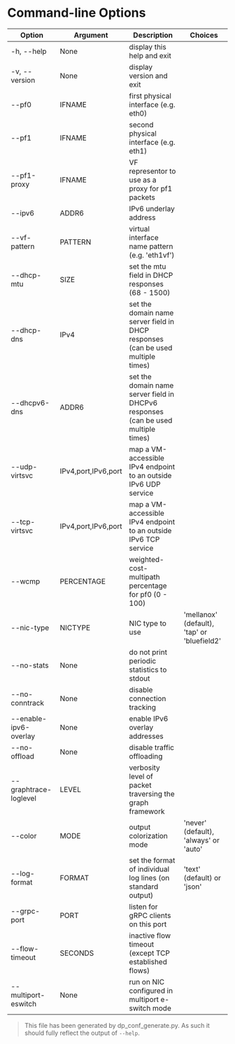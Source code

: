 # Command-line Options

| Option | Argument | Description | Choices |
|--------|----------|-------------|---------|
| -h, --help | None | display this help and exit |  |
| -v, --version | None | display version and exit |  |
| --pf0 | IFNAME | first physical interface (e.g. eth0) |  |
| --pf1 | IFNAME | second physical interface (e.g. eth1) |  |
| --pf1-proxy | IFNAME | VF representor to use as a proxy for pf1 packets |  |
| --ipv6 | ADDR6 | IPv6 underlay address |  |
| --vf-pattern | PATTERN | virtual interface name pattern (e.g. 'eth1vf') |  |
| --dhcp-mtu | SIZE | set the mtu field in DHCP responses (68 - 1500) |  |
| --dhcp-dns | IPv4 | set the domain name server field in DHCP responses (can be used multiple times) |  |
| --dhcpv6-dns | ADDR6 | set the domain name server field in DHCPv6 responses (can be used multiple times) |  |
| --udp-virtsvc | IPv4,port,IPv6,port | map a VM-accessible IPv4 endpoint to an outside IPv6 UDP service |  |
| --tcp-virtsvc | IPv4,port,IPv6,port | map a VM-accessible IPv4 endpoint to an outside IPv6 TCP service |  |
| --wcmp | PERCENTAGE | weighted-cost-multipath percentage for pf0 (0 - 100) |  |
| --nic-type | NICTYPE | NIC type to use | 'mellanox' (default), 'tap' or 'bluefield2' |
| --no-stats | None | do not print periodic statistics to stdout |  |
| --no-conntrack | None | disable connection tracking |  |
| --enable-ipv6-overlay | None | enable IPv6 overlay addresses |  |
| --no-offload | None | disable traffic offloading |  |
| --graphtrace-loglevel | LEVEL | verbosity level of packet traversing the graph framework |  |
| --color | MODE | output colorization mode | 'never' (default), 'always' or 'auto' |
| --log-format | FORMAT | set the format of individual log lines (on standard output) | 'text' (default) or 'json' |
| --grpc-port | PORT | listen for gRPC clients on this port |  |
| --flow-timeout | SECONDS | inactive flow timeout (except TCP established flows) |  |
| --multiport-eswitch | None | run on NIC configured in multiport e-switch mode |  |

> This file has been generated by dp_conf_generate.py. As such it should fully reflect the output of `--help`.

